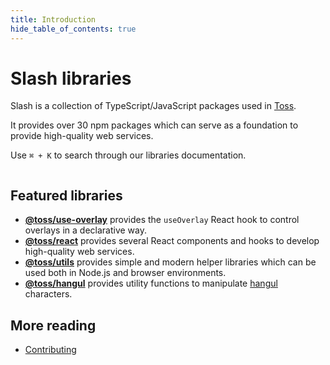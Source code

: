 ```yaml
---
title: Introduction
hide_table_of_contents: true
---
```


# Slash libraries

<style
  dangerouslySetInnerHTML={{
    __html: `
.mainpage_hero {
  display: grid;
}

@media (min-width: 400px) {
  .mainpage_hero {
    grid-template-areas: "text image";
    grid-template-columns: 1fr 200px;
  }
}

@media (max-width: 400px) {
  .mainpage_hero {
    grid-template-areas: "image" "text";
    grid-template-rows: min-content min-content;
  }
}
`,
  }}
></style>

<div className="mainpage_hero">
  <div style={{ gridArea: 'text' }}>
  <p>
  Slash is a collection of TypeScript/JavaScript packages used in <a href="https://toss.im">Toss</a>.
  </p>

  <p>
  It provides over 30 npm packages which can serve as a foundation to provide high-quality web services.
  </p>

  <p>Use <code>⌘ + K</code> to search through our libraries documentation.</p>

  </div>

  <div style={{ gridArea: 'image', textAlign: 'center' }}>
  <img src="https://static.toss.im/illusts-common/img-stock-file-alpha.png" alt="" style={{ width: 200, height: 150, objectFit: 'cover' }} />
  </div>
</div>

<div style={{ height: 24 }} />

## Featured libraries

- [**@toss/use-overlay**](https://slash.page/libraries/react/use-overlay/src/useOverlay.tsx.tossdocs) provides the `useOverlay` React hook to control overlays in a declarative way.
- [**@toss/react**](https://slash.page/libraries/react/react/src/components/ClickArea/ClickArea.tsx.tossdocs) provides several React components and hooks to develop high-quality web services.
- [**@toss/utils**](https://slash.page/libraries/common/utils/) provides simple and modern helper libraries which can be used both in Node.js and browser environments.
- [**@toss/hangul**](https://slash.page/libraries/common/hangul/) provides utility functions to manipulate [hangul](https://en.wikipedia.org/wiki/Hangul) characters.

<div style={{ height: 24 }} />

## More reading

- [Contributing](https://github.com/toss/slash/blob/main/.github/CONTRIBUTING.md)
